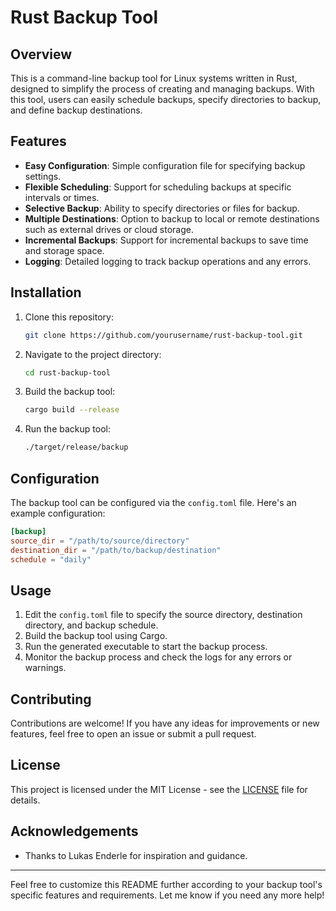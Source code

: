 
# Rust Backup Tool

## Overview
This is a command-line backup tool for Linux systems written in Rust, designed to simplify the process of creating and managing backups. With this tool, users can easily schedule backups, specify directories to backup, and define backup destinations.

## Features
- **Easy Configuration**: Simple configuration file for specifying backup settings.
- **Flexible Scheduling**: Support for scheduling backups at specific intervals or times.
- **Selective Backup**: Ability to specify directories or files for backup.
- **Multiple Destinations**: Option to backup to local or remote destinations such as external drives or cloud storage.
- **Incremental Backups**: Support for incremental backups to save time and storage space.
- **Logging**: Detailed logging to track backup operations and any errors.

## Installation
1. Clone this repository:
   ```bash
   git clone https://github.com/yourusername/rust-backup-tool.git
   ```

2. Navigate to the project directory:
   ```bash
   cd rust-backup-tool
   ```

3. Build the backup tool:
   ```bash
   cargo build --release
   ```

4. Run the backup tool:
   ```bash
   ./target/release/backup
   ```

## Configuration
The backup tool can be configured via the `config.toml` file. Here's an example configuration:
```toml
[backup]
source_dir = "/path/to/source/directory"
destination_dir = "/path/to/backup/destination"
schedule = "daily"
```

## Usage
1. Edit the `config.toml` file to specify the source directory, destination directory, and backup schedule.
2. Build the backup tool using Cargo.
3. Run the generated executable to start the backup process.
4. Monitor the backup process and check the logs for any errors or warnings.

## Contributing
Contributions are welcome! If you have any ideas for improvements or new features, feel free to open an issue or submit a pull request.

## License
This project is licensed under the MIT License - see the [LICENSE](LICENSE) file for details.

## Acknowledgements
- Thanks to Lukas Enderle for inspiration and guidance.

---

Feel free to customize this README further according to your backup tool's specific features and requirements. Let me know if you need any more help!
